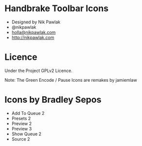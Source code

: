 # Handbrake Toolbar Icons
- Designed by Nik Pawlak
- @nikpawlak
- holla@nikpawlak.com
- http://nikpawlak.com

# Licence
Under the Project GPLv2 Licence.


Note: The Green Encode / Pause Icons are remakes by jamiemlaw


# Icons by Bradley Sepos

- Add To Queue 2
- Presets 2
- Preview 2
- Preview 3
- Show Queue 2
- Source 2
